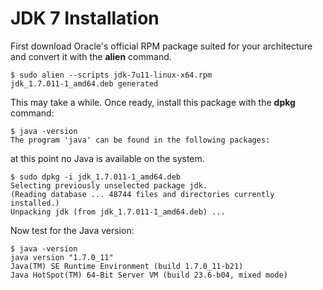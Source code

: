 # JDK 7 Installation

First download Oracle's official RPM package suited for your architecture and convert it with the **alien** command.

```
$ sudo alien --scripts jdk-7u11-linux-x64.rpm 
jdk_1.7.011-1_amd64.deb generated
```

This may take a while. Once ready, install this package with the **dpkg** command:

```
$ java -version
The program 'java' can be found in the following packages:
```

at this point no Java is available on the system.

```
$ sudo dpkg -i jdk_1.7.011-1_amd64.deb 
Selecting previously unselected package jdk.
(Reading database ... 48744 files and directories currently installed.)
Unpacking jdk (from jdk_1.7.011-1_amd64.deb) ...
```

Now test for the Java version:

```
$ java -version
java version "1.7.0_11"
Java(TM) SE Runtime Environment (build 1.7.0_11-b21)
Java HotSpot(TM) 64-Bit Server VM (build 23.6-b04, mixed mode)
```